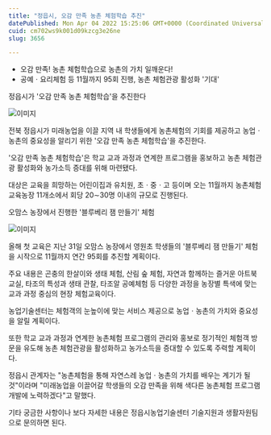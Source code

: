 ```yaml
---
title: "정읍시, 오감 만족 농촌 체험학습 추진"
datePublished: Mon Apr 04 2022 15:25:06 GMT+0000 (Coordinated Universal Time)
cuid: cm702ws9k001d09kzcg3e26ne
slug: 3656

---
```



- 오감 만족! 농촌 체험학습으로 농촌의 가치 일깨운다!
- 공예ㆍ요리체험 등 11월까지 95회 진행, 농촌 체험관광 활성화 '기대'

정읍시가 '오감 만족 농촌 체험학습'을 추진한다

![이미지](https://cdn.hashnode.com/res/hashnode/image/upload/v1739253971813/5d508574-d744-4721-b088-8a3cecc9d78b.jpeg)

전북 정읍시가 미래농업을 이끌 지역 내 학생들에게 농촌체험의 기회를 제공하고 농업ㆍ농촌의 중요성을 알리기 위한 '오감 만족 농촌 체험학습'을 추진한다.

'오감 만족 농촌 체험학습'은 학교 교과 과정과 연계한 프로그램을 홍보하고 농촌 체험관광 활성화와 농가소득 증대를 위해 마련됐다.

대상은 교육을 희망하는 어린이집과 유치원, 초ㆍ중ㆍ고 등이며 오는 11월까지 농촌체험 교육농장 11개소에서 회당 20∼30명 이내의 규모로 진행된다.

오맘스 농장에서 진행한 '블루베리 잼 만들기' 체험

![이미지](https://cdn.hashnode.com/res/hashnode/image/upload/v1739253973708/297619c8-0f14-4c8a-9696-6e891016d52d.jpeg)

올해 첫 교육은 지난 31일 오맘스 농장에서 영원초 학생들의 '블루베리 잼 만들기' 체험을 시작으로 11월까지 연간 95회를 추진할 계획이다.

주요 내용은 곤충의 한살이와 생태 체험, 산림 숲 체험, 자연과 함께하는 즐거운 아트북 교실, 타조의 특성과 생태 관찰, 타조알 공예체험 등 다양한 과정을 농장별 특색에 맞는 교과 과정 중심의 현장 체험교육이다.

농업기술센터는 체험객의 눈높이에 맞는 서비스 제공으로 농업ㆍ농촌의 가치와 중요성을 알릴 계획이다.

또한 학교 교과 과정과 연계한 농촌체험 프로그램의 관리와 홍보로 정기적인 체험객 방문을 유도해 농촌 체험관광을 활성화하고 농가소득을 증대할 수 있도록 주력할 계획이다.

정읍시 관계자는 "농촌체험을 통해 자연스레 농업ㆍ농촌의 가치를 배우는 계기가 될 것"이라며 "미래농업을 이끌어갈 학생들의 오감 만족을 위해 색다른 농촌체험 프로그램 개발에 노력하겠다"고 말했다.

기타 궁금한 사항이나 보다 자세한 내용은 정읍시농업기술센터 기술지원과 생활자원팀으로 문의하면 된다.